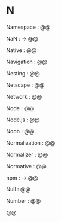 # N

Namespace
: @@

NaN
: → @@

Native
: @@

Navigation
: @@

Nesting
: @@

Netscape
: @@

Network
: @@

Node
: @@

Node.js
: @@

Noob
: @@

Normalization
: @@

Normalizer
: @@

Normative
: @@

npm
: → @@

Null
: @@

Number
: @@

@@